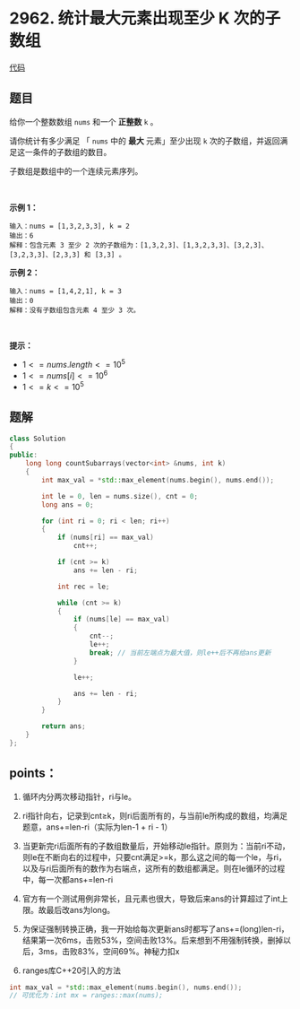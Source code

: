 # 2962. 统计最大元素出现至少 K 次的子数组

[代码](/leetcode/2962.%20统计最大元素出现至少%20K%20次的子数组/2962.cpp)  

## 题目
给你一个整数数组 `nums` 和一个 **正整数** `k` 。

请你统计有多少满足 「 `nums` 中的 **最大** 元素」至少出现 `k` 次的子数组，并返回满足这一条件的子数组的数目。

子数组是数组中的一个连续元素序列。

 

**示例 1：**

```
输入：nums = [1,3,2,3,3], k = 2
输出：6
解释：包含元素 3 至少 2 次的子数组为：[1,3,2,3]、[1,3,2,3,3]、[3,2,3]、[3,2,3,3]、[2,3,3] 和 [3,3] 。
```

**示例 2：**

```
输入：nums = [1,4,2,1], k = 3
输出：0
解释：没有子数组包含元素 4 至少 3 次。
```

 

**提示：**

*   $1 <= nums.length <= 10^5$
*   $1 <= nums[i] <= 10^6$
*   $1 <= k <= 10^5$




## 题解
```cpp
class Solution
{
public:
    long long countSubarrays(vector<int> &nums, int k)
    {
        int max_val = *std::max_element(nums.begin(), nums.end());

        int le = 0, len = nums.size(), cnt = 0;
        long ans = 0;

        for (int ri = 0; ri < len; ri++)
        {
            if (nums[ri] == max_val)
                cnt++;

            if (cnt >= k)
                ans += len - ri;

            int rec = le;

            while (cnt >= k)
            {
                if (nums[le] == max_val)
                {
                    cnt--;
                    le++;
                    break; // 当前左端点为最大值，则le++后不再给ans更新
                }

                le++;

                ans += len - ri;
            }
        }

        return ans;
    }
};
```



## points：

1. 循环内分两次移动指针，ri与le。

2. ri指针向右，记录到cnt≥k，则ri后面所有的，与当前le所构成的数组，均满足题意，ans+=len-ri（实际为len-1 + ri - 1）

3. 当更新完ri后面所有的子数组数量后，开始移动le指针。原则为：当前ri不动，则le在不断向右的过程中，只要cnt满足>=k，那么这之间的每一个le，与ri，以及与ri后面所有的数作为右端点，这所有的数组都满足。则在le循环的过程中，每一次都ans+=len-ri

4. 官方有一个测试用例非常长，且元素也很大，导致后来ans的计算超过了int上限。故最后改ans为long。

5. 为保证强制转换正确，我一开始给每次更新ans时都写了ans+=(long)len-ri，结果第一次6ms，击败53%，空间击败13%。后来想到不用强制转换，删掉以后，3ms，击败83%，空间69%。神秘力扣x

6. ranges库C++20引入的方法
```cpp
int max_val = *std::max_element(nums.begin(), nums.end()); 
// 可优化为：int mx = ranges::max(nums);
```

